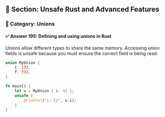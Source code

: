 ## 📘 Section: Unsafe Rust and Advanced Features  
### 🔹 Category: Unions  
#### ✅ Answer 195: Defining and using unions in Rust

Unions allow different types to share the same memory. Accessing union fields is unsafe because you must ensure the correct field is being read.

```rust
union MyUnion {
    i: i32,
    f: f32,
}

fn main() {
    let u = MyUnion { i: 42 };
    unsafe {
        println!("i: {}", u.i);
    }
}
```
